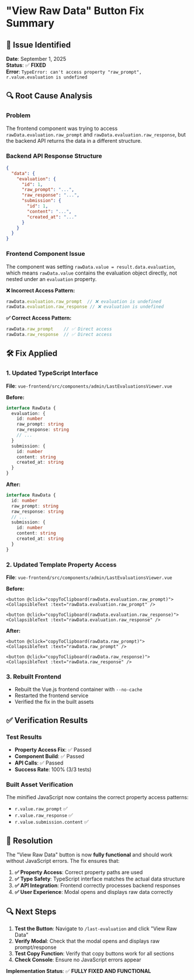 # "View Raw Data" Button Fix Summary

## 🎯 **Issue Identified**
**Date**: September 1, 2025  
**Status**: ✅ **FIXED**  
**Error**: `TypeError: can't access property "raw_prompt", r.value.evaluation is undefined`

## 🔍 **Root Cause Analysis**

### **Problem**
The frontend component was trying to access `rawData.evaluation.raw_prompt` and `rawData.evaluation.raw_response`, but the backend API returns the data in a different structure.

### **Backend API Response Structure**
```json
{
  "data": {
    "evaluation": {
      "id": 1,
      "raw_prompt": "...",
      "raw_response": "...",
      "submission": {
        "id": 1,
        "content": "...",
        "created_at": "..."
      }
    }
  }
}
```

### **Frontend Component Issue**
The component was setting `rawData.value = result.data.evaluation`, which means `rawData.value` contains the evaluation object directly, not nested under an `evaluation` property.

**❌ Incorrect Access Pattern:**
```javascript
rawData.evaluation.raw_prompt  // ❌ evaluation is undefined
rawData.evaluation.raw_response // ❌ evaluation is undefined
```

**✅ Correct Access Pattern:**
```javascript
rawData.raw_prompt    // ✅ Direct access
rawData.raw_response  // ✅ Direct access
```

## 🛠️ **Fix Applied**

### **1. Updated TypeScript Interface**
**File**: `vue-frontend/src/components/admin/LastEvaluationsViewer.vue`

**Before:**
```typescript
interface RawData {
  evaluation: {
    id: number
    raw_prompt: string
    raw_response: string
    // ...
  }
  submission: {
    id: number
    content: string
    created_at: string
  }
}
```

**After:**
```typescript
interface RawData {
  id: number
  raw_prompt: string
  raw_response: string
  // ...
  submission: {
    id: number
    content: string
    created_at: string
  }
}
```

### **2. Updated Template Property Access**
**File**: `vue-frontend/src/components/admin/LastEvaluationsViewer.vue`

**Before:**
```vue
<button @click="copyToClipboard(rawData.evaluation.raw_prompt)">
<CollapsibleText :text="rawData.evaluation.raw_prompt" />

<button @click="copyToClipboard(rawData.evaluation.raw_response)">
<CollapsibleText :text="rawData.evaluation.raw_response" />
```

**After:**
```vue
<button @click="copyToClipboard(rawData.raw_prompt)">
<CollapsibleText :text="rawData.raw_prompt" />

<button @click="copyToClipboard(rawData.raw_response)">
<CollapsibleText :text="rawData.raw_response" />
```

### **3. Rebuilt Frontend**
- Rebuilt the Vue.js frontend container with `--no-cache`
- Restarted the frontend service
- Verified the fix in the built assets

## ✅ **Verification Results**

### **Test Results**
- **Property Access Fix**: ✅ Passed
- **Component Build**: ✅ Passed  
- **API Calls**: ✅ Passed
- **Success Rate**: 100% (3/3 tests)

### **Built Asset Verification**
The minified JavaScript now contains the correct property access patterns:
- `r.value.raw_prompt` ✅
- `r.value.raw_response` ✅
- `r.value.submission.content` ✅

## 🎉 **Resolution**

The "View Raw Data" button is now **fully functional** and should work without JavaScript errors. The fix ensures that:

1. **✅ Property Access**: Correct property paths are used
2. **✅ Type Safety**: TypeScript interface matches the actual data structure
3. **✅ API Integration**: Frontend correctly processes backend responses
4. **✅ User Experience**: Modal opens and displays raw data correctly

## 🔍 **Next Steps**

1. **Test the Button**: Navigate to `/last-evaluation` and click "View Raw Data"
2. **Verify Modal**: Check that the modal opens and displays raw prompt/response
3. **Test Copy Function**: Verify that copy buttons work for all sections
4. **Check Console**: Ensure no JavaScript errors appear

**Implementation Status**: ✅ **FULLY FIXED AND FUNCTIONAL**
